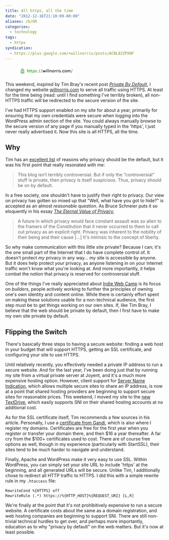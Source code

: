 ```yaml
---
title: All https, all the time
date: "2012-12-16T21:10:09-08:00"
aliases: /b/GR
categories:
  - technology
tags:
  - https
syndication:
  - https://plus.google.com/+willnorris/posts/ACBL82ZPXNF
---
```


<aside class="alignleft"><figure>
  <img src="https-willnorris-com.png" alt="willnorris.com secure URL" />
</figure></aside>

This weekend, inspired by Tim Bray's recent post <cite>[Private By Default][]</cite>, I changed my website
[willnorris.com][] to serve all traffic using HTTPS. At least for the time being (read: until I find something I've
terribly broken), all non-HTTPS traffic will be redirected to the secure version of the site.

I've had HTTPS support enabled on my site for about a year, primarily for ensuring that my own credentials were secure
when logging into the WordPress admin section of the site. You could always manually browse to the secure version of
any page if you manually typed in the 'https', I just never really advertised it. Now this site is all HTTPS, all the
time.

[Private By Default]: https://www.tbray.org/ongoing/When/201x/2012/12/02/HTTPS
[willnorris.com]: /

## Why

Tim has an [excellent list][] of reasons why privacy should be the default, but it was his first point that really
resonated with me:

> This blog isn’t terribly controversial. But if only the “controversial” stuff is private, then privacy is itself
> suspicious. Thus, privacy should be on by default.

In a free society, one shouldn't have to justify their right to privacy. Our view on privacy has gotten so mixed up
that "Well, what have you got to hide?" is accepted as an almost _reasonable_ question. As Bruce Schneier puts it so
eloquently in his essay <cite>[The Eternal Value of Privacy][]</cite>,

> A future in which privacy would face constant assault was so alien to the framers of the Constitution that it never
> occurred to them to call out privacy as an explicit right. Privacy was inherent to the nobility of their being and
> their cause [...] It's intrinsic to the concept of liberty.

So why make communication with this little site private? Because I can; it's the one small part of the Internet that I
do have complete control of. It doesn't protect _my_ privacy in any way... my site is accessible by anyone. But it
does help protect _your_ privacy, as anyone listening in on your Internet traffic won't know what you're looking at.
And more importantly, it helps combat the notion that privacy is reserved for controversial stuff.

One of the things I've really appreciated about [Indie Web Camp][] is its focus on _builders_, people actively working
to further the principles of owning one's own identity and content online. While there is certainly effort spent on
making these solutions usable for a non-technical audience, the first step must be to get things working on our own
sites. If, like Tim Bray, I believe that the web should be private by default, then I first have to make my own site
private by default.

[excellent list]: https://www.tbray.org/ongoing/When/201x/2012/12/02/HTTPS#p-2
[The Eternal Value of Privacy]: https://www.schneier.com/essay-114.html
[Indie Web Camp]: https://indieweb.org/

## Flipping the Switch

There's basically three steps to having a secure website: finding a web host in your budget that will support HTTPS,
getting an SSL certificate, and configuring your site to use HTTPS.

Until relatively recently, you effectively needed a private IP address to run a secure website. And for the last year,
I've been doing just that by running my site from a virtual private server at Joyent, and it's a much more expensive
hosting option. However, client support for [Server Name Indication][], which allows multiple secure sites to share an
IP address, is now at a point that shared hosting providers are beginning to support secure sites for reasonable prices.
This weekend, I moved my site to the [new TextDrive][], which easily supports SNI on their shared hosting accounts at no
additional cost.

As for the SSL certificate itself, Tim recommends a few sources in his article. Personally, I use a [certificate from
Gandi][], which is also where I register my domains. Certificates are free for the first year when you register or
transfer your domain there, and then $16 a year thereafter. A far cry from the $100+ certificates used to cost. There
are of course free options as well, though in my experience (particularly with StartSSL), their sites tend to be much
harder to navigate and understand.

Finally, Apache and WordPress make it very easy to use SSL. Within WordPress, you can simply set your site URL to
include 'https' at the beginning, and all generated URLs will be secure. Unlike Tim, I additionally chose to redirect
all HTTP traffic to HTTPS. I did this with a simple rewrite rule in my `.htaccess` file:

    RewriteCond %{HTTPS} off
    RewriteRule (.*) https://%{HTTP_HOST}%{REQUEST_URI} [L,R]

We're finally at the point that it's not prohibitively expensive to run a secure website. A certificate costs about the
same as a domain registration, and web hosting companies are beginning to support SNI. There are still non-trivial
technical hurdles to get over, and perhaps more importantly, education as to why "privacy by default" on the web
matters. But it's now at least possible.

[Server Name Indication]: http://en.wikipedia.org/wiki/Server_Name_Indication
[new TextDrive]: http://textdrive.com/
[certificate from Gandi]: https://www.gandi.net/ssl
